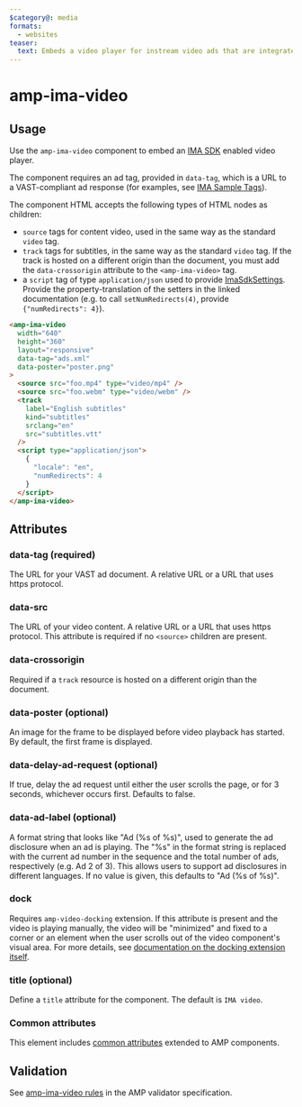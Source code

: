 ```yaml
---
$category@: media
formats:
  - websites
teaser:
  text: Embeds a video player for instream video ads that are integrated with the IMA SDK.
---
```


<!---
Copyright 2017 The AMP HTML Authors. All Rights Reserved.

Licensed under the Apache License, Version 2.0 (the "License");
you may not use this file except in compliance with the License.
You may obtain a copy of the License at

      http://www.apache.org/licenses/LICENSE-2.0

Unless required by applicable law or agreed to in writing, software
distributed under the License is distributed on an "AS-IS" BASIS,
WITHOUT WARRANTIES OR CONDITIONS OF ANY KIND, either express or implied.
See the License for the specific language governing permissions and
limitations under the License.
-->

# amp-ima-video

## Usage

Use the `amp-ima-video` component to embed an [IMA SDK](https://developers.google.com/interactive-media-ads/docs/sdks/html5/) enabled video player.

The component requires an ad tag, provided in `data-tag`, which is a URL to a
VAST-compliant ad response (for examples, see
[IMA Sample Tags](https://developers.google.com/interactive-media-ads/docs/sdks/html5/tags)).

The component HTML accepts the following types of HTML nodes as children:

- `source` tags for content video, used in the same way as the standard `video` tag.
- `track` tags for subtitles, in the same way as the standard `video` tag. If the track is hosted on a different origin than the document, you must add the `data-crossorigin` attribute to the `<amp-ima-video>` tag.
- a `script` tag of type `application/json` used to provide [ImaSdkSettings](https://developers.google.com/interactive-media-ads/docs/sdks/html5/v3/reference/js/ima.ImaSdkSettings). Provide the property-translation of the setters in the linked documentation (e.g. to call `setNumRedirects(4)`, provide `{"numRedirects": 4}`).

```html
<amp-ima-video
  width="640"
  height="360"
  layout="responsive"
  data-tag="ads.xml"
  data-poster="poster.png"
>
  <source src="foo.mp4" type="video/mp4" />
  <source src="foo.webm" type="video/webm" />
  <track
    label="English subtitles"
    kind="subtitles"
    srclang="en"
    src="subtitles.vtt"
  />
  <script type="application/json">
    {
      "locale": "en",
      "numRedirects": 4
    }
  </script>
</amp-ima-video>
```

## Attributes

### data-tag (required)

The URL for your VAST ad document. A relative URL or a URL that uses https protocol.

### data-src

The URL of your video content. A relative URL or a URL that uses https protocol. This attribute is required if no `<source>` children are present.

### data-crossorigin

Required if a `track` resource is hosted on a different origin than the document.

### data-poster (optional)

An image for the frame to be displayed before video playback has started. By
default, the first frame is displayed.

### data-delay-ad-request (optional)

If true, delay the ad request until either the user scrolls the page, or for 3 seconds, whichever occurs first. Defaults to false.

### data-ad-label (optional)

A format string that looks like "Ad (%s of %s)", used to generate the ad disclosure when an ad is playing. The "%s" in the format string is replaced with the current ad number in the sequence and the total number of ads, respectively (e.g. Ad 2 of 3). This allows users to support ad disclosures in different languages. If no value is given, this defaults to "Ad (%s of %s)".

### dock

Requires `amp-video-docking` extension. If this attribute is present and the video is playing manually, the video will be "minimized" and fixed to a corner or an element when the user scrolls out of the video component's visual area.
For more details, see [documentation on the docking extension itself](https://amp.dev/documentation/components/amp-video-docking).

### title (optional)

Define a `title` attribute for the component. The default is `IMA video`.

### Common attributes

This element includes [common attributes](https://amp.dev/documentation/guides-and-tutorials/learn/common_attributes) extended to AMP components.

## Validation

See [amp-ima-video rules](validator-amp-ima-video.protoascii) in the AMP validator specification.
